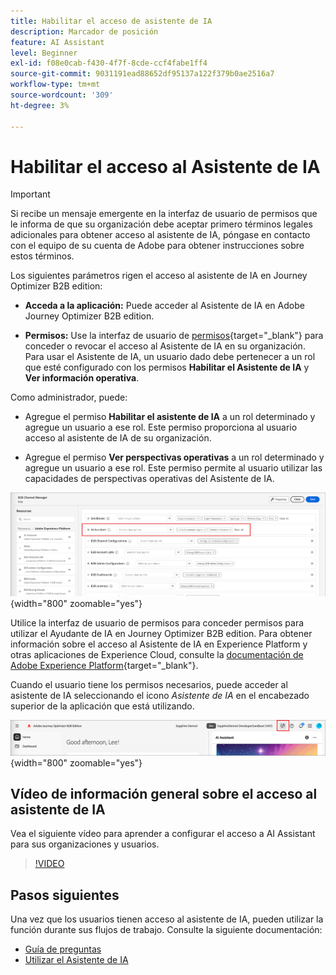 ```yaml
---
title: Habilitar el acceso de asistente de IA
description: Marcador de posición
feature: AI Assistant
level: Beginner
exl-id: f08e0cab-f430-4f7f-8cde-ccf4fabe1ff4
source-git-commit: 9031191ead88652df95137a122f379b0ae2516a7
workflow-type: tm+mt
source-wordcount: '309'
ht-degree: 3%

---
```


# Habilitar el acceso al Asistente de IA

>[!IMPORTANT]
>
>Si recibe un mensaje emergente en la interfaz de usuario de permisos que le informa de que su organización debe aceptar primero términos legales adicionales para obtener acceso al asistente de IA, póngase en contacto con el equipo de su cuenta de Adobe para obtener instrucciones sobre estos términos.

Los siguientes parámetros rigen el acceso al asistente de IA en Journey Optimizer B2B edition:

* **Acceda a la aplicación:** Puede acceder al Asistente de IA en Adobe Journey Optimizer B2B edition.

* **Permisos:** Use la interfaz de usuario de [permisos](https://experienceleague.adobe.com/es/docs/experience-platform/access-control/abac/permissions-ui/permissions){target="_blank"} para conceder o revocar el acceso al Asistente de IA en su organización. Para usar el Asistente de IA, un usuario dado debe pertenecer a un rol que esté configurado con los permisos **Habilitar el Asistente de IA** y **Ver información operativa**.

Como administrador, puede:

* Agregue el permiso **Habilitar el asistente de IA** a un rol determinado y agregue un usuario a ese rol. Este permiso proporciona al usuario acceso al asistente de IA de su organización.

* Agregue el permiso **Ver perspectivas operativas** a un rol determinado y agregue un usuario a ese rol. Este permiso permite al usuario utilizar las capacidades de perspectivas operativas del Asistente de IA.

![Asignar permisos de asistente de IA](./assets/ai-assistant-permissions.png){width="800" zoomable="yes"}

Utilice la interfaz de usuario de permisos para conceder permisos para utilizar el Ayudante de IA en Journey Optimizer B2B edition. Para obtener información sobre el acceso al Asistente de IA en Experience Platform y otras aplicaciones de Experience Cloud, consulte la [documentación de Adobe Experience Platform](https://experienceleague.adobe.com/es/docs/experience-platform/ai-assistant/access){target="_blank"}.

Cuando el usuario tiene los permisos necesarios, puede acceder al asistente de IA seleccionando el icono _Asistente de IA_ en el encabezado superior de la aplicación que está utilizando.

![Icono del Asistente de IA en el encabezado de la aplicación](./assets/ai-assistant-icon-header.png){width="800" zoomable="yes"}

## Vídeo de información general sobre el acceso al asistente de IA

Vea el siguiente vídeo para aprender a configurar el acceso a AI Assistant para sus organizaciones y usuarios.

>[!VIDEO](https://video.tv.adobe.com/v/3436470/?learn=on)

## Pasos siguientes

Una vez que los usuarios tienen acceso al asistente de IA, pueden utilizar la función durante sus flujos de trabajo. Consulte la siguiente documentación:

* [Guía de preguntas](./question-guidance.md)
* [Utilizar el Asistente de IA](./use-ai-assistant.md)

